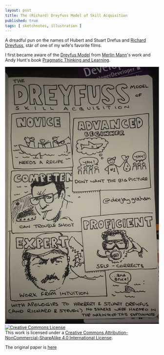 ```yaml
---
layout: post
title: The (Richard) Dreyfuss Model of Skill Acquisition
published: true
tags: [ sketchnotes, illustration ]
---
```


A dreadful pun on the names of Hubert and Stuart Drefus
and [Richard Dreyfuss](http://en.wikipedia.org/wiki/Richard_Dreyfuss), star of 
one of my wife's favorite films.

I first became aware of the [Dreyfus Model](http://en.wikipedia.org/wiki/Dreyfus_model_of_skill_acquisition) from 
[Merlin Mann](http://www.kungfugrippe.com/post/197493983/am-i-obsessed-with-the-dreyfus-model-of-skill)'s work 
and Andy Hunt's book [Pragmatic Thinking and Learning](https://pragprog.com/book/ahptl/pragmatic-thinking-and-learning).

<img src="/img/posts/dreyfuss-model-of-skill-acquisition/dreyfuss-model-of-skill-acquisition-lofi.png" class="img-responsive" alt="sketchnote" /> 

<a rel="license" href="http://creativecommons.org/licenses/by-nc-sa/4.0/">
<img alt="Creative Commons License" style="border-width:0" src="https://i.creativecommons.org/l/by-nc-sa/4.0/88x31.png" />
</a>
<br />
This work is licensed under a <a rel="license" href="http://creativecommons.org/licenses/by-nc-sa/4.0/">Creative Commons Attribution-NonCommercial-ShareAlike 4.0 International License</a>.

The original paper is [here](http://www.dtic.mil/cgi-bin/GetTRDoc?AD=ADA084551&Location=U2&doc=GetTRDoc.pdf)


